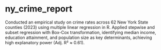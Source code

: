 # ny_crime_report
Conducted an empirical study on crime rates across 62 New York State counties (2023) using multiple linear regression in R. Applied stepwise and subset regression with Box-Cox transformation, identifying median income, education attainment, and population size as key determinants, achieving high explanatory power (Adj. R² ≈ 0.61).
